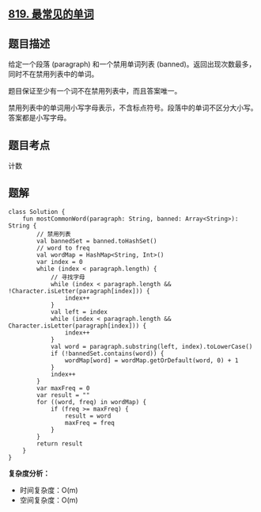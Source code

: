 ## [819. 最常见的单词](https://leetcode.cn/problems/most-common-word/description/)

## 题目描述

给定一个段落 (paragraph) 和一个禁用单词列表 (banned)。返回出现次数最多，同时不在禁用列表中的单词。

题目保证至少有一个词不在禁用列表中，而且答案唯一。

禁用列表中的单词用小写字母表示，不含标点符号。段落中的单词不区分大小写。答案都是小写字母。

## 题目考点

计数

## 题解
 
```
class Solution {
    fun mostCommonWord(paragraph: String, banned: Array<String>): String {
        // 禁用列表
        val bannedSet = banned.toHashSet()
        // word to freq
        val wordMap = HashMap<String, Int>()
        var index = 0
        while (index < paragraph.length) {
            // 寻找字母
            while (index < paragraph.length && !Character.isLetter(paragraph[index])) {
                index++
            }
            val left = index
            while (index < paragraph.length && Character.isLetter(paragraph[index])) {
                index++
            }
            val word = paragraph.substring(left, index).toLowerCase()
            if (!bannedSet.contains(word)) {
                wordMap[word] = wordMap.getOrDefault(word, 0) + 1
            }
            index++
        }
        var maxFreq = 0
        var result = ""
        for ((word, freq) in wordMap) {
            if (freq >= maxFreq) {
                result = word
                maxFreq = freq
            }
        }
        return result
    }
}
```

**复杂度分析：**

- 时间复杂度：O(m)
- 空间复杂度：O(m) 
